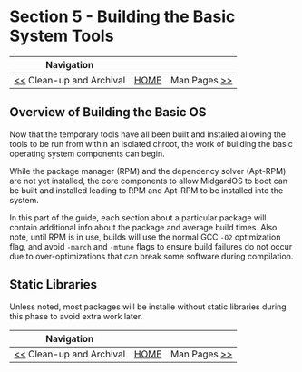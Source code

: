 # Section 5 - Building the Basic System Tools

| Navigation |||
| --- | --- | ---: |
| [<<](../ChrootTempTools/CleanupAndArchival.md) Clean-up and Archival | [HOME](../README.md) | Man Pages [>>](./ManPages.md) |

## Overview of Building the Basic OS

Now that the temporary tools have all been built and installed allowing the tools to be run from within an isolated chroot, the work of building the basic operating system components can begin.

While the package manager (RPM) and the dependency solver (Apt-RPM) are not yet installed, the core components to allow MidgardOS to boot can be built and installed leading to RPM and Apt-RPM to be installed into the system.

In this part of the guide, each section about a particular package will contain additional info about the package and average build times. Also note, until RPM is in use, builds will use the normal GCC `-O2` optimization flag, and avoid `-march` and `-mtune` flags to ensure build failures do not occur due to over-optimizations that can break some software during compilation.

## Static Libraries

Unless noted, most packages will be installe without static libraries during this phase to avoid extra work later.

| Navigation |||
| --- | --- | ---: |
| [<<](../ChrootTempTools/CleanupAndArchival.md) Clean-up and Archival | [HOME](../README.md) | Man Pages [>>](./ManPages.md) |
